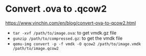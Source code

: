 # Convert .ova to .qcow2
https://www.vinchin.com/en/blog/convert-ova-to-qcow2.html
- `tar -xvf /path/to/image.ova`: to get vmdk.gz file
- `gunzip /path/to/compressed.gz`: to get the vmdk file
- `qemu-img convert -p -f vmdk -O qcow2 /path/to/image.vmdk /path/to/image.qcow2`

